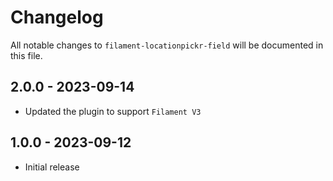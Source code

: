 # Changelog

All notable changes to `filament-locationpickr-field` will be documented in this file.

## 2.0.0 - 2023-09-14

-   Updated the plugin to support `Filament V3`

## 1.0.0 - 2023-09-12

-   Initial release

